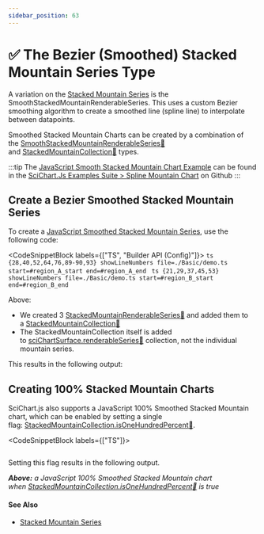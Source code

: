 ```yaml
---
sidebar_position: 63
---
```


# ✅ The Bezier (Smoothed) Stacked Mountain Series Type

A variation on the [Stacked Mountain Series](../stacked-mountain-renderable-series/) is the SmoothStackedMountainRenderableSeries. This uses a custom Bezier smoothing algorithm to create a smoothed line (spline line) to interpolate between datapoints.

Smoothed Stacked Mountain Charts can be created by a combination of the [SmoothStackedMountainRenderableSeries:blue_book:](https://www.scichart.com/documentation/js/current/typedoc/classes/smoothstackedmountainrenderableseries.html) and [StackedMountainCollection:blue_book:](https://www.scichart.com/documentation/js/current/typedoc/classes/stackedmountaincollection.html) types. 

:::tip
The [JavaScript Smooth Stacked Mountain Chart Example](https://demo.scichart.com/javascript/smooth-stacked-mountain-chart) can be found in the [SciChart.Js Examples Suite > Spline Mountain Chart](https://github.com/ABTSoftware/SciChart.JS.Examples/tree/master/Examples/src/components/Examples/Charts2D/BasicChartTypes/SplineMountainChart) on Github
:::

<ChartFromSciChartDemo 
    src="https://www.scichart.com/demo/iframe/smooth-stacked-mountain-chart" 
    title="Smooth Stacked Mountain Chart"
/>

Create a Bezier Smoothed Stacked Mountain Series
------------------------------------------------

To create a [JavaScript Smoothed Stacked Mountain Series](https://demo.scichart.com/javascript/smooth-stacked-mountain-chart), use the following code:

<CodeSnippetBlock labels={["TS", "Builder API (Config)"]}>
    ```ts {28,40,52,64,76,89-90,93} showLineNumbers file=./Basic/demo.ts start=#region_A_start end=#region_A_end
    ```
    ```ts {21,29,37,45,53} showLineNumbers file=./Basic/demo.ts start=#region_B_start end=#region_B_end
    ```
</CodeSnippetBlock>

Above:

*   We created 3 [StackedMountainRenderableSeries:blue_book:](https://www.scichart.com/documentation/js/current/typedoc/classes/stackedmountainrenderableseries.html) and added them to a [StackedMountainCollection:blue_book:](https://www.scichart.com/documentation/js/current/typedoc/classes/stackedmountaincollection.html)
*   The StackedMountainCollection itself is added to [sciChartSurface.renderableSeries:blue_book:](https://www.scichart.com/documentation/js/current/typedoc/classes/scichartsurface.html#renderableseries) collection, not the individual mountain series.

This results in the following output:

<LiveDocSnippet name="./Basic/demo" />

Creating 100% Stacked Mountain Charts
-------------------------------------

SciChart.js also supports a JavaScript 100% Smoothed Stacked Mountain chart, which can be enabled by setting a single flag: [StackedMountainCollection.isOneHundredPercent:blue_book:](https://www.scichart.com/documentation/js/current/typedoc/classes/stackedmountaincollection.html#isonehundredpercent).

<CodeSnippetBlock labels={["TS"]}>
```ts {17} showLineNumbers file=./GroupingOptions/demo.ts start=#region_A_start end=#region_A_end
```
</CodeSnippetBlock>

Setting this flag results in the following output. 

<LiveDocSnippet name="./GroupingOptions/demo" />

_**Above:** a JavaScript 100% Smoothed Stacked Mountain chart when [StackedMountainCollection.isOneHundredPercent:blue_book:](https://www.scichart.com/documentation/js/current/typedoc/classes/stackedmountaincollection.html#isonehundredpercent) is true_

#### See Also

*   [Stacked Mountain Series](../stacked-mountain-renderable-series/)
